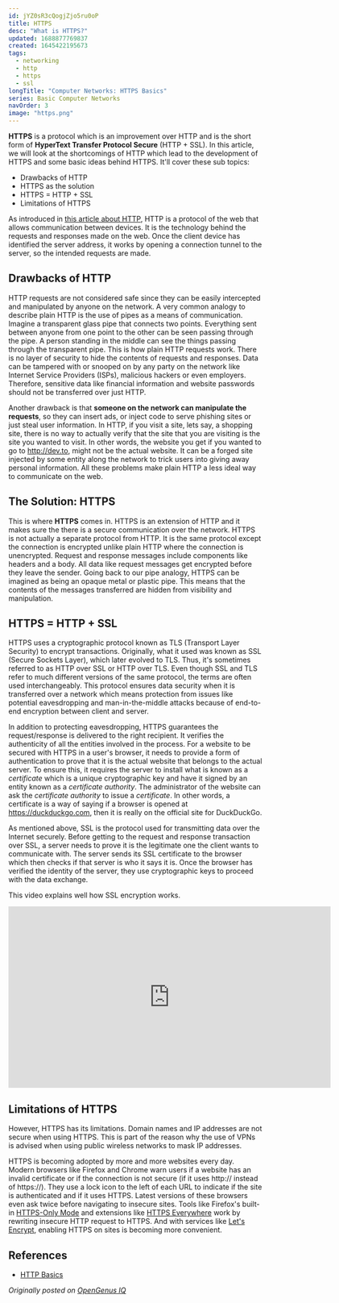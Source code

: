 ```yaml
---
id: jYZ0sR3cQogjZjo5ru0oP
title: HTTPS
desc: "What is HTTPS?"
updated: 1688877769837
created: 1645422195673
tags:
  - networking
  - http
  - https
  - ssl
longTitle: "Computer Networks: HTTPS Basics"
series: Basic Computer Networks
navOrder: 3
image: "https.png"
---
```


**HTTPS** is a protocol which is an improvement over HTTP and is the short form of **HyperText Transfer Protocol Secure** (HTTP + SSL). In this article, we will look at the shortcomings of HTTP which lead to the development of HTTPS and some basic ideas behind HTTPS. It'll cover these sub topics:

- Drawbacks of HTTP
- HTTPS as the solution
- HTTPS = HTTP + SSL
- Limitations of HTTPS

As introduced in [this article about HTTP](https://dev.to/oneminch/http-basics-nji), HTTP is a protocol of the web that allows communication between devices. It is the technology behind the requests and responses made on the web. Once the client device has identified the server address, it works by opening a connection tunnel to the server, so the intended requests are made.

## Drawbacks of HTTP

HTTP requests are not considered safe since they can be easily intercepted and manipulated by anyone on the network. A very common analogy to describe plain HTTP is the use of pipes as a means of communication. Imagine a transparent glass pipe that connects two points. Everything sent between anyone from one point to the other can be seen passing through the pipe. A person standing in the middle can see the things passing through the transparent pipe. This is how plain HTTP requests work. There is no layer of security to hide the contents of requests and responses. Data can be tampered with or snooped on by any party on the network like Internet Service Providers (ISPs), malicious hackers or even employers. Therefore, sensitive data like financial information and website passwords should not be transferred over just HTTP.

Another drawback is that **someone on the network can manipulate the requests**, so they can insert ads, or inject code to serve phishing sites or just steal user information. In HTTP, if you visit a site, lets say, a shopping site, there is no way to actually verify that the site that you are visiting is the site you wanted to visit. In other words, the website you get if you wanted to go to http://dev.to, might not be the actual website. It can be a forged site injected by some entity along the network to trick users into giving away personal information. All these problems make plain HTTP a less ideal way to communicate on the web.

## The Solution: HTTPS

This is where **HTTPS** comes in. HTTPS is an extension of HTTP and it makes sure the there is a secure communication over the network. HTTPS is not actually a separate protocol from HTTP. It is the same protocol except the connection is encrypted unlike plain HTTP where the connection is unencrypted. Request and response messages include components like headers and a body. All data like request messages get encrypted before they leave the sender. Going back to our pipe analogy, HTTPS can be imagined as being an opaque metal or plastic pipe. This means that the contents of the messages transferred are hidden from visibility and manipulation.

## HTTPS = HTTP + SSL

HTTPS uses a cryptographic protocol known as TLS (Transport Layer Security) to encrypt transactions. Originally, what it used was known as SSL (Secure Sockets Layer), which later evolved to TLS. Thus, it's sometimes referred to as HTTP over SSL or HTTP over TLS. Even though SSL and TLS refer to much different versions of the same protocol, the terms are often used interchangeably. This protocol ensures data security when it is transferred over a network which means protection from issues like potential eavesdropping and man-in-the-middle attacks because of end-to-end encryption between client and server.

In addition to protecting eavesdropping, HTTPS guarantees the request/response is delivered to the right recipient. It verifies the authenticity of all the entities involved in the process. For a website to be secured with HTTPS in a user's browser, it needs to provide a form of authentication to prove that it is the actual website that belongs to the actual server. To ensure this, it requires the server to install what is known as a _certificate_ which is a unique cryptographic key and have it signed by an entity known as a _certificate authority_. The administrator of the website can ask the _certificate authority_ to issue a _certificate_. In other words, a certificate is a way of saying if a browser is opened at https://duckduckgo.com, then it is really on the official site for DuckDuckGo.

As mentioned above, SSL is the protocol used for transmitting data over the Internet securely. Before getting to the request and response transaction over SSL, a server needs to prove it is the legitimate one the client wants to communicate with. The server sends its SSL certificate to the browser which then checks if that server is who it says it is. Once the browser has verified the identity of the server, they use cryptographic keys to proceed with the data exchange.

This video explains well how SSL encryption works.

<iframe title="vimeo-player" src="https://player.vimeo.com/video/239132801?h=4bbba48a70" width="640" height="360" frameborder="0" allowfullscreen>DigiCert - # What is SSL and Why Does It Matter?</iframe>

## Limitations of HTTPS

However, HTTPS has its limitations. Domain names and IP addresses are not secure when using HTTPS. This is part of the reason why the use of VPNs is advised when using public wireless networks to mask IP addresses.

HTTPS is becoming adopted by more and more websites every day. Modern browsers like Firefox and Chrome warn users if a website has an invalid certificate or if the connection is not secure (if it uses http:// instead of https://). They use a lock icon to the left of each URL to indicate if the site is authenticated and if it uses HTTPS. Latest versions of these browsers even ask twice before navigating to insecure sites. Tools like Firefox's built-in [HTTPS-Only Mode](https://support.mozilla.org/en-US/kb/https-only-prefs) and extensions like [HTTPS Everywhere](https://www.eff.org/https-everywhere) work by rewriting insecure HTTP request to HTTPS. And with services like [Let's Encrypt](https://letsencrypt.org/), enabling HTTPS on sites is becoming more convenient.

## References

- [HTTP Basics](https://dev.to/oneminch/http-basics-nji)

_Originally posted on [OpenGenus IQ](https://iq.opengenus.org/idea-behind-https/)_
